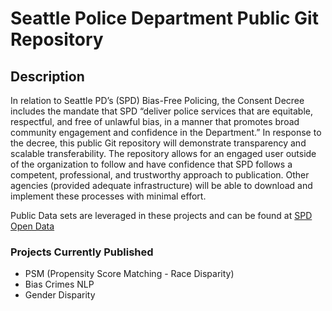 # Seattle Police Department Public Git Repository

## Description

In relation to Seattle PD’s (SPD) Bias-Free Policing, the Consent Decree includes the mandate that SPD “deliver police services that are equitable, respectful, and free of unlawful bias, in a manner that promotes broad community engagement and confidence in the Department.” In response to the decree, this public Git repository will demonstrate transparency and scalable transferability. The repository allows for an engaged user outside of the organization to follow and have confidence that SPD follows a competent, professional, and trustworthy approach to publication. Other agencies (provided adequate infrastructure) will be able to download and implement these processes with minimal effort.

Public Data sets are leveraged in these projects and can be found at [SPD Open Data](https://data.seattle.gov/)

### Projects Currently Published
* PSM (Propensity Score Matching - Race Disparity)
* Bias Crimes NLP
* Gender Disparity